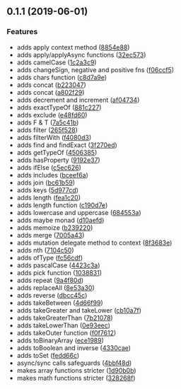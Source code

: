 ## 0.1.1 (2019-06-01)


### Features

* adds apply context method ([8854e88](https://github.com/OctoD/effepi/commit/8854e88))
* adds apply/applyAsync functions ([32ec573](https://github.com/OctoD/effepi/commit/32ec573))
* adds camelCase ([1c2a3c9](https://github.com/OctoD/effepi/commit/1c2a3c9))
* adds changeSign, negative and positive fns ([f06ccf5](https://github.com/OctoD/effepi/commit/f06ccf5))
* adds chars function ([c8d7a9e](https://github.com/OctoD/effepi/commit/c8d7a9e))
* adds concat ([b223047](https://github.com/OctoD/effepi/commit/b223047))
* adds concat ([a802f29](https://github.com/OctoD/effepi/commit/a802f29))
* adds decrement and increment ([af04734](https://github.com/OctoD/effepi/commit/af04734))
* adds exactTypeOf ([881c227](https://github.com/OctoD/effepi/commit/881c227))
* adds exclude ([e48fd60](https://github.com/OctoD/effepi/commit/e48fd60))
* adds F & T ([7a5c41b](https://github.com/OctoD/effepi/commit/7a5c41b))
* adds filter ([265f528](https://github.com/OctoD/effepi/commit/265f528))
* adds filterWith ([f4080d3](https://github.com/OctoD/effepi/commit/f4080d3))
* adds find and findExact ([3f270ed](https://github.com/OctoD/effepi/commit/3f270ed))
* adds getTypeOf ([4506385](https://github.com/OctoD/effepi/commit/4506385))
* adds hasProperty ([9192e37](https://github.com/OctoD/effepi/commit/9192e37))
* adds ifElse ([c5ec626](https://github.com/OctoD/effepi/commit/c5ec626))
* adds includes ([bceef6a](https://github.com/OctoD/effepi/commit/bceef6a))
* adds join ([bc61b59](https://github.com/OctoD/effepi/commit/bc61b59))
* adds keys ([5d977cd](https://github.com/OctoD/effepi/commit/5d977cd))
* adds length ([fea1c20](https://github.com/OctoD/effepi/commit/fea1c20))
* adds length function ([c190d7e](https://github.com/OctoD/effepi/commit/c190d7e))
* adds lowercase and uppercase ([684553a](https://github.com/OctoD/effepi/commit/684553a))
* adds maybe monad ([d10aefd](https://github.com/OctoD/effepi/commit/d10aefd))
* adds memoize ([b239220](https://github.com/OctoD/effepi/commit/b239220))
* adds merge ([7005a43](https://github.com/OctoD/effepi/commit/7005a43))
* adds mutation delegate method to context ([8f3683e](https://github.com/OctoD/effepi/commit/8f3683e))
* adds nth ([7104c50](https://github.com/OctoD/effepi/commit/7104c50))
* adds ofType ([fc56cdf](https://github.com/OctoD/effepi/commit/fc56cdf))
* adds pascalCase ([4423c3a](https://github.com/OctoD/effepi/commit/4423c3a))
* adds pick function ([1038831](https://github.com/OctoD/effepi/commit/1038831))
* adds repeat ([9a4f80d](https://github.com/OctoD/effepi/commit/9a4f80d))
* adds replaceAll ([8e53a30](https://github.com/OctoD/effepi/commit/8e53a30))
* adds reverse ([dbcc45c](https://github.com/OctoD/effepi/commit/dbcc45c))
* adds takeBetween ([4d66f99](https://github.com/OctoD/effepi/commit/4d66f99))
* adds takeGreater and takeLower ([cb10a7f](https://github.com/OctoD/effepi/commit/cb10a7f))
* adds takeGreaterThan ([7b21078](https://github.com/OctoD/effepi/commit/7b21078))
* adds takeLowerThan ([0e93eec](https://github.com/OctoD/effepi/commit/0e93eec))
* adds takeOuter function ([f0f7612](https://github.com/OctoD/effepi/commit/f0f7612))
* adds toBinaryArray ([ece1989](https://github.com/OctoD/effepi/commit/ece1989))
* adds toBoolean and inverse ([4330cae](https://github.com/OctoD/effepi/commit/4330cae))
* adds toSet ([fedd66c](https://github.com/OctoD/effepi/commit/fedd66c))
* async/sync calls safeguards ([4bbf48d](https://github.com/OctoD/effepi/commit/4bbf48d))
* makes array functions stricter ([1d90b0b](https://github.com/OctoD/effepi/commit/1d90b0b))
* makes math functions stricter ([328268f](https://github.com/OctoD/effepi/commit/328268f))



